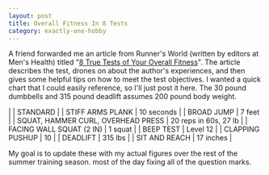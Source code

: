 ```yaml
---
layout: post
title: Overall Fitness In 8 Tests
category: exactly-one-hobby
---
```


A friend forwarded me an article from Runner's World (written by editors at Men's Health) titled "[8 True Tests of Your Overall Fitness](http://www.runnersworld.com/workouts/8-true-tests-of-your-overall-fitness)". The article describes the test, drones on about the author's experiences, and then gives some helpful tips on how to meet the test objectives. I wanted a quick chart that I could easily reference, so I'll just post it here. The 30 pound dumbbells and 315 pound deadlift assumes 200 pound body weight.

| | STANDARD |
| STIFF ARMS PLANK | 10 seconds |
| BROAD JUMP | 7 feet |
| SQUAT, HAMMER CURL, OVERHEAD PRESS | 20 reps in 60s, 27 lb |
| FACING WALL SQUAT (2 IN) | 1 squat |
| BEEP TEST | Level 12 |
| CLAPPING PUSHUP | 10 |
| DEADLIFT | 315 lbs |
| SIT AND REACH | 17 inches |

My goal is to update these with my actual figures over the rest of the summer training season. most of the day fixing all of the question marks.